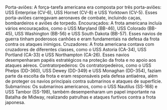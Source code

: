 Porta-aviões: A força-tarefa americana era composta por três porta-aviões: USS Enterprise (CV-6), USS Hornet (CV-8) e USS Yorktown (CV-5). Esses porta-aviões carregavam aeronaves de combate, incluindo caças, bombardeiros e aviões de torpedo.
Encouraçados: A frota americana incluía vários encouraçados, como o USS Maryland (BB-46), USS Colorado (BB-45), USS Washington (BB-56) e USS South Dakota (BB-57). Esses navios de guerra tinham poderosos canhões e eram fundamentais na defesa da frota contra os ataques inimigos.
Cruzadores: A frota americana contava com cruzadores de diferentes classes, como o USS Astoria (CA-34), USS Portland (CA-33) e USS Northampton (CA-26). Esses navios desempenharam papéis estratégicos na proteção da frota e no apoio aos ataques aéreos.
Contratorpedeiros: Os contratorpedeiros, como o USS Phelps (DD-360), USS Dewey (DD-349) e USS Monaghan (DD-354), faziam parte da escolta da frota e eram responsáveis pela defesa antiaérea, além de proteger os navios principais contra submarinos e ataques de superfície.
Submarinos: Os submarinos americanos, como o USS Nautilus (SS-168) e USS Tambor (SS-198), também desempenharam um papel importante na Batalha de Midway, realizando patrulhas e ataques furtivos contra a frota japonesa.